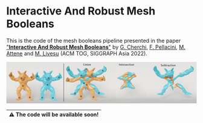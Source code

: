 # Interactive And Robust Mesh Booleans

This is the code of the mesh booleans pipeline presented in the paper ["**Interactive And Robust Mesh Booleans**"](https://www.gianmarcocherchi.com/pdf/interactive_exact_booleans.pdf) by [G. Cherchi](https://www.gianmarcocherchi.com), [F. Pellacini](https://pellacini.di.uniroma1.it), [M. Attene](https://www.cnr.it/en/people/marco.attene) and [M. Livesu](http://pers.ge.imati.cnr.it/livesu/) (ACM TOG, SIGGRAPH Asia 2022). 

<p align="center"><img src="teaser_img.png"></p>

|:warning: The code will be available soon! |
| --- |
